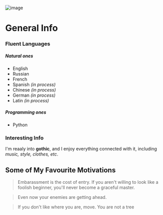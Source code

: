![image](https://pin.it/4mwSLnF2D)

# General Info

### Fluent Languages

##### Natural ones

- English
- Russian
- French
- Spanish _(in process)_
- Chinese _(in process)_
- German _(in process)_
- Latin _(in process)_

##### Programming ones
- Python

### Interesting Info

I'm reaaly into __gothic__, and I enjoy everything connected with it, including _music, style, clothes, etc_.


## Some of My Favourite Motivations
> Embarassment is the cost of entry. If you aren't willing to look like a foolish beginner, you'll never become a graceful master.

> Even now your enemies are getting ahead.

> If you don't like where you are, move. You are not a tree